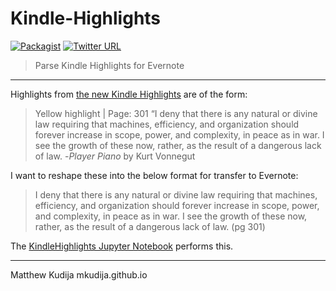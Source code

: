 # Kindle-Highlights
[![Packagist](https://img.shields.io/packagist/l/doctrine/orm.svg?maxAge=2592000)](https://github.com/mkudija/Kindle-Highlights/blob/master/LICENSE)
[![Twitter URL](https://img.shields.io/twitter/url/http/shields.io.svg?style=social&maxAge=2592000)](https://twitter.com/mkudija)

> Parse Kindle Highlights for Evernote

<hr>

Highlights from [the new Kindle Highlights](https://kindle.amazon.com/your_highlights) are of the form:

> Yellow highlight | Page: 301
> “I deny that there is any natural or divine law requiring that machines, efficiency, and organization should forever increase in scope, power, and complexity, in peace as in war. I see the growth of these now, rather, as the result of a dangerous lack of law.
> -*Player Piano* by Kurt Vonnegut

I want to reshape these into the below format for transfer to Evernote:

>I deny that there is any natural or divine law requiring that machines, efficiency, and organization should forever increase in scope, power, and complexity, in peace as in war. I see the growth of these now, rather, as the result of a dangerous lack of law. (pg 301)

The [KindleHighlights Jupyter Notebook](https://github.com/mkudija/Kindle-Highlights/blob/master/KindleHighlights.ipynb) performs this. 

<hr>
Matthew Kudija
mkudija.github.io